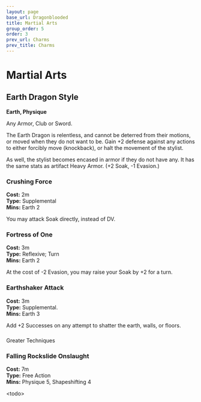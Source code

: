```yaml
---
layout: page
base_url: Dragonblooded
title: Martial Arts
group_order: 5
order: 3
prev_url: Charms
prev_title: Charms
---
```


Martial Arts
============

Earth Dragon Style
------------------

**Earth, Physique**

Any Armor, Club or Sword.

The Earth Dragon is relentless, and cannot be deterred from their
motions, or moved when they do not want to be. Gain +2 defense against
any actions to either forcibly move (knockback), or halt the movement of
the stylist.

As well, the stylist becomes encased in armor if they do not have any.
It has the same stats as artifact Heavy Armor. (+2 Soak, -1 Evasion.)

### Crushing Force

**Cost:** 2m  
**Type:** Supplemental  
**Mins:** Earth 2

You may attack Soak directly, instead of DV.

### Fortress of One

**Cost:** 3m  
**Type:** Reflexive; Turn  
**Mins:** Earth 2

At the cost of -2 Evasion, you may raise your Soak by +2 for a turn.

### Earthshaker Attack

**Cost:** 3m  
**Type:** Supplemental.  
**Mins:** Earth 3

Add +2 Successes on any attempt to shatter the earth, walls, or floors.

### 

<div class="greater_charm">Greater Techniques</div>

### Falling Rockslide Onslaught

**Cost:** 7m  
**Type:** Free Action  
**Mins:** Physique 5, Shapeshifting 4

&lt;todo&gt;

### 
